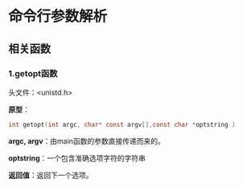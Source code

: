 # 命令行参数解析

## 相关函数

### 1.getopt函数

头文件：<unistd.h>

**原型**：

```c
int getopt(int argc, char* const argv[],const char *optstring )
```

**argc, argv**：由main函数的参数直接传递而来的。

**optstring**：一个包含准确选项字符的字符串

**返回值**：返回下一个选项。

